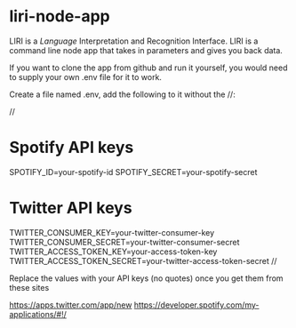 # liri-node-app

LIRI is a _Language_ Interpretation and Recognition Interface. LIRI is a command line node app that takes in parameters and gives you back data.

If you want to clone the app from github and run it yourself, you would need to supply your own .env file for it to work.

Create a file named .env, add the following to it without the //:

//
# Spotify API keys

SPOTIFY_ID=your-spotify-id
SPOTIFY_SECRET=your-spotify-secret

# Twitter API keys

TWITTER_CONSUMER_KEY=your-twitter-consumer-key
TWITTER_CONSUMER_SECRET=your-twitter-consumer-secret
TWITTER_ACCESS_TOKEN_KEY=your-access-token-key
TWITTER_ACCESS_TOKEN_SECRET=your-twitter-access-token-secret
//

Replace the values with your API keys (no quotes) once you get them from these sites

https://apps.twitter.com/app/new
https://developer.spotify.com/my-applications/#!/